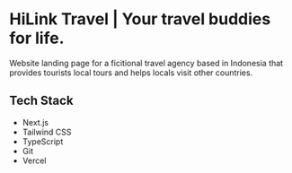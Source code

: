 # HiLink Travel | Your travel buddies for life.

Website landing page for a ficitional travel agency based in Indonesia that provides tourists local tours and helps locals visit other countries.

## Tech Stack

- Next.js
- Tailwind CSS
- TypeScript
- Git
- Vercel
